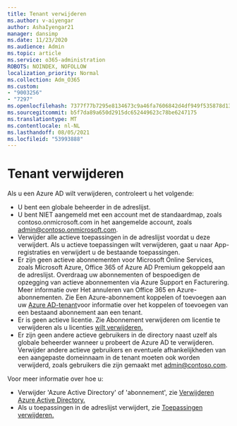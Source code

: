 ```yaml
---
title: Tenant verwijderen
ms.author: v-aiyengar
author: AshaIyengar21
manager: dansimp
ms.date: 11/23/2020
ms.audience: Admin
ms.topic: article
ms.service: o365-administration
ROBOTS: NOINDEX, NOFOLLOW
localization_priority: Normal
ms.collection: Adm_O365
ms.custom:
- "9003256"
- "7297"
ms.openlocfilehash: 7377f77b7295e8134673c9a46fa7606842d4df949f535878d13986c6d39d0b5e
ms.sourcegitcommit: b5f7da89a650d2915dc652449623c78be6247175
ms.translationtype: MT
ms.contentlocale: nl-NL
ms.lasthandoff: 08/05/2021
ms.locfileid: "53993888"
---
```

# <a name="delete-tenant"></a>Tenant verwijderen

Als u een Azure AD wilt verwijderen, controleert u het volgende:
- U bent een globale beheerder in de adreslijst.
- U bent NIET aangemeld met een account met de standaardmap, zoals contoso.onmicrosoft.com in het aangemelde account, zoals admin@contoso.onmicrosoft.com.
- Verwijder alle actieve toepassingen in de adreslijst voordat u deze verwijdert. Als u actieve toepassingen wilt verwijderen, gaat u naar App-registraties en verwijdert u de bestaande toepassingen.
- Er zijn geen actieve abonnementen voor Microsoft Online Services, zoals Microsoft Azure, Office 365 of Azure AD Premium gekoppeld aan de adreslijst. Overdraag uw abonnementen of bespoedigen de opzegging van actieve abonnementen via Azure Support en Facturering. Meer informatie over Het annuleren van Office 365 en Azure-abonnementen. Zie Een Azure-abonnement koppelen of toevoegen aan uw [Azure AD-tenant](https://docs.microsoft.com/azure/active-directory/fundamentals/active-directory-how-subscriptions-associated-directory)voor informatie over het koppelen of toevoegen van een bestaand abonnement aan een tenant.
- Er is geen actieve licentie. Zie Abonnement verwijderen om licentie te verwijderen als u licenties [wilt verwijderen.](https://docs.microsoft.com/azure/active-directory/enterprise-users/directory-delete-howto#delete-a-subscription)
- Er zijn geen andere actieve gebruikers in de directory naast uzelf als globale beheerder wanneer u probeert de Azure AD te verwijderen. Verwijder andere actieve gebruikers en eventuele afhankelijkheden van een aangepaste domeinnaam in de tenant moeten ook worden verwijderd, zoals gebruikers die zijn gemaakt met admin@contoso.com.

Voor meer informatie over hoe u:
- Verwijder 'Azure Active Directory' of 'abonnement', zie [Verwijderen Azure Active Directory.](https://docs.microsoft.com/azure/active-directory/users-groups-roles/directory-delete-howto)
- Als u toepassingen in de adreslijst verwijdert, zie [Toepassingen verwijderen.](https://docs.microsoft.com/azure/active-directory/develop/quickstart-remove-app) 
